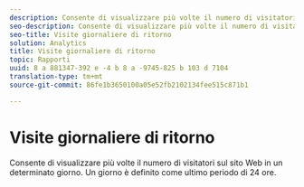 ```yaml
---
description: Consente di visualizzare più volte il numero di visitatori sul sito Web in un determinato giorno. Un giorno è definito come ultimo periodo di 24 ore.
seo-description: Consente di visualizzare più volte il numero di visitatori sul sito Web in un determinato giorno. Un giorno è definito come ultimo periodo di 24 ore.
seo-title: Visite giornaliere di ritorno
solution: Analytics
title: Visite giornaliere di ritorno
topic: Rapporti
uuid: 8 a 881347-392 e -4 b 8 a -9745-825 b 103 d 7104
translation-type: tm+mt
source-git-commit: 86fe1b3650100a05e52fb2102134fee515c871b1

---
```



# Visite giornaliere di ritorno

Consente di visualizzare più volte il numero di visitatori sul sito Web in un determinato giorno. Un giorno è definito come ultimo periodo di 24 ore.

